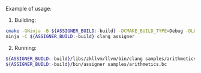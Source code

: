Example of usage:
1. Building:
```bash
cmake -GNinja -B ${ASSIGNER_BUILD:-build} -DCMAKE_BUILD_TYPE=Debug -DLLVM_ENABLE_PROJECTS=clang .
ninja -C ${ASSIGNER_BUILD:-build} clang assigner
```
2. Running:
```bash
${ASSIGNER_BUILD:-build}/libs/zkllvm/llvm/bin/clang samples/arithmetics.cpp -emit-llvm -c -O1 -o samples/arithmetics.bc
${ASSIGNER_BUILD:-build}/bin/assigner samples/arithmetics.bc
```
